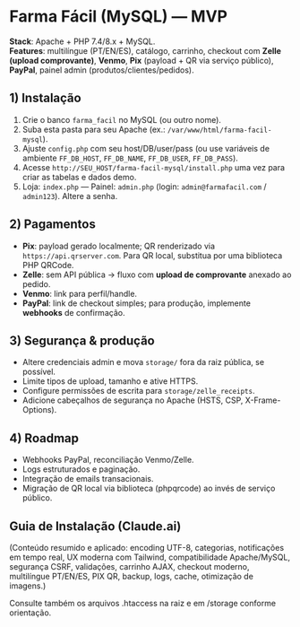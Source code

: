# Farma Fácil (MySQL) — MVP

**Stack**: Apache + PHP 7.4/8.x + MySQL.  
**Features**: multilíngue (PT/EN/ES), catálogo, carrinho, checkout com **Zelle (upload comprovante)**, **Venmo**, **Pix** (payload + QR via serviço público), **PayPal**, painel admin (produtos/clientes/pedidos).

## 1) Instalação
1. Crie o banco `farma_facil` no MySQL (ou outro nome).
2. Suba esta pasta para seu Apache (ex.: `/var/www/html/farma-facil-mysql`).
3. Ajuste `config.php` com seu host/DB/user/pass (ou use variáveis de ambiente `FF_DB_HOST`, `FF_DB_NAME`, `FF_DB_USER`, `FF_DB_PASS`).
4. Acesse `http://SEU_HOST/farma-facil-mysql/install.php` uma vez para criar as tabelas e dados demo.
5. Loja: `index.php` — Painel: `admin.php` (login: `admin@farmafacil.com` / `admin123`). Altere a senha.

## 2) Pagamentos
- **Pix**: payload gerado localmente; QR renderizado via `https://api.qrserver.com`. Para QR local, substitua por uma biblioteca PHP QRCode.
- **Zelle**: sem API pública → fluxo com **upload de comprovante** anexado ao pedido.
- **Venmo**: link para perfil/handle.
- **PayPal**: link de checkout simples; para produção, implemente **webhooks** de confirmação.

## 3) Segurança & produção
- Altere credenciais admin e mova `storage/` fora da raiz pública, se possível.
- Limite tipos de upload, tamanho e ative HTTPS.
- Configure permissões de escrita para `storage/zelle_receipts`.
- Adicione cabeçalhos de segurança no Apache (HSTS, CSP, X-Frame-Options).

## 4) Roadmap
- Webhooks PayPal, reconciliação Venmo/Zelle.
- Logs estruturados e paginação.
- Integração de emails transacionais.
- Migração de QR local via biblioteca (phpqrcode) ao invés de serviço público.

## Guia de Instalação (Claude.ai)
(Conteúdo resumido e aplicado: encoding UTF-8, categorias, notificações em tempo real, UX moderna com Tailwind, compatibilidade Apache/MySQL, segurança CSRF, validações, carrinho AJAX, checkout moderno, multilíngue PT/EN/ES, PIX QR, backup, logs, cache, otimização de imagens.)

Consulte também os arquivos .htaccess na raiz e em /storage conforme orientação.